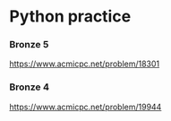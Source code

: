 # Python practice

### Bronze 5

https://www.acmicpc.net/problem/18301

### Bronze 4

https://www.acmicpc.net/problem/19944
